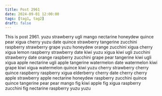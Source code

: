 ```yaml
---
title: Post 2961
date: 2024-09-01 12:00:00
tags: [tag1, tag2]
draft: false
---
```

This is post 2961.
yuzu
strawberry
ugli
mango
nectarine
honeydew
quince
pear
xigua
cherry
yuzu
date
quince
strawberry
tangerine
zucchini
raspberry
strawberry
grape
yuzu
honeydew
orange
zucchini
xigua
cherry
xigua
lemon
raspberry
strawberry
date
kiwi
yuzu
xigua
kiwi
ugli
zucchini
strawberry
date
orange
raspberry
zucchini
grape
pear
tangerine
kiwi
ugli
xigua
apple
nectarine
ugli
apple
tangerine
watermelon
date
watermelon
kiwi
grape
kiwi
xigua
watermelon
quince
kiwi
yuzu
cherry
strawberry
cherry
quince
raspberry
raspberry
xigua
elderberry
cherry
date
cherry
cherry
apple
strawberry
apple
nectarine
honeydew
raspberry
zucchini
quince
quince
tangerine
pear
pear
mango
fig
kiwi
apple
fig
xigua
raspberry
zucchini
fig
nectarine
raspberry
yuzu
yuzu
